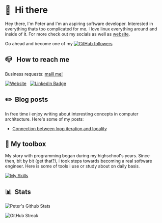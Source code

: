 # 👋 &nbsp;Hi there
Hey there, I'm Peter and I'm an aspiring software developer. Interested in everything thats too complicated for me. I love linux everything around and inside of it. For more check out my socials as well as [website](https://piotrekwojtowicz.github.io).

Go ahead and become one of my [![GitHub followers](https://img.shields.io/github/followers/PiotrekWojtowicz?color=%23ddd&logo=GitHub&style=for-the-badge)](https://github.com/PiotrekWojtowicz) &nbsp; 

##  📪 &nbsp; How to reach me
Business requests: [maill me!](piotrekwjtowicz@yahoo.pl)

[![Website](https://img.shields.io/badge/Website-LINK-%23ddd?color=%23ddd&logo=Web&label=WEBSITE&style=for-the-badge)](https://piotrekwojtowicz.github.io) &nbsp;  <a href="https://www.linkedin.com/in/piotr-w%C3%B3jtowicz-aba719219">
    <img src="https://img.shields.io/badge/LinkedIn-blue?style=for-the-badge&logo=linkedin&logoColor=white" alt="LinkedIn Badge"/>
  </a>

## ✏️ &nbsp;Blog posts
In free time i enjoy writing about interesting concepts in computer architecture. Here's some of my posts:
<!-- BLOG-POST-LIST:START -->
- [Connection between loop iteration and locality](https://medium.com/@piotrkowo21/the-connection-between-locality-cache-and-loop-iterations-3bbd18801dc5)
<!-- BLOG-POST-LIST:END -->
##  📕&nbsp;My toolbox
My story with programming began during my highschool's years. Since then, bit by bit (get that?), i took steps towards becoming a real software engineer. Here is some of tools i use or study about on daily basis.

[![My Skills](https://skills.thijs.gg/icons?i=c,cs,cpp,git,docker,py,vim&theme=light)](https://github.com/PiotrekWojtowicz)

## 📊 &nbsp;Stats

![Peter's Github Stats](https://github-readme-stats.vercel.app/api?username=PiotrekWojtowicz&hide=contribs,prs&show_icons=true&bg_color=0d1116&title_color=ce09ec&text_color=a4aacb&icon_color=007ec6)

![GitHub Streak](https://github-readme-streak-stats.herokuapp.com/?user=PiotrekWojtowicz&theme=dark&count_private=true&bg_color=0d1116&title_color=ce09ec&text_color=a4aacb&icon_color=007ec6)
